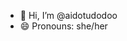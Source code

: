 - 👋 Hi, I’m @aidotudodoo
- 😄 Pronouns: she/her


<!---
aidotudodoo/aidotudodoo is a ✨ special ✨ repository because its `README.md` (this file) appears on your GitHub profile.
You can click the Preview link to take a look at your changes.
--->
